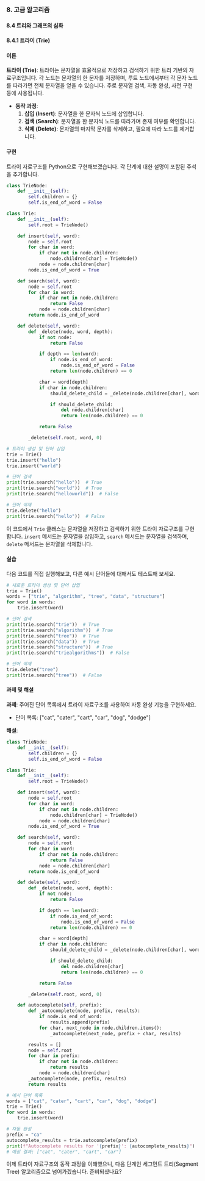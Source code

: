 ### 8. 고급 알고리즘 

#### 8.4 트리와 그래프의 심화

#### 8.4.1 트라이 (Trie)

#### 이론
**트라이 (Trie)**: 트라이는 문자열을 효율적으로 저장하고 검색하기 위한 트리 기반의 자료구조입니다. 각 노드는 문자열의 한 문자를 저장하며, 루트 노드에서부터 각 문자 노드를 따라가면 전체 문자열을 얻을 수 있습니다. 주로 문자열 검색, 자동 완성, 사전 구현 등에 사용됩니다.
- **동작 과정**:
  1. **삽입 (Insert)**: 문자열을 한 문자씩 노드에 삽입합니다.
  2. **검색 (Search)**: 문자열을 한 문자씩 노드를 따라가며 존재 여부를 확인합니다.
  3. **삭제 (Delete)**: 문자열의 마지막 문자를 삭제하고, 필요에 따라 노드를 제거합니다.

#### 구현
트라이 자료구조를 Python으로 구현해보겠습니다. 각 단계에 대한 설명이 포함된 주석을 추가합니다.

```python
class TrieNode:
    def __init__(self):
        self.children = {}
        self.is_end_of_word = False

class Trie:
    def __init__(self):
        self.root = TrieNode()

    def insert(self, word):
        node = self.root
        for char in word:
            if char not in node.children:
                node.children[char] = TrieNode()
            node = node.children[char]
        node.is_end_of_word = True

    def search(self, word):
        node = self.root
        for char in word:
            if char not in node.children:
                return False
            node = node.children[char]
        return node.is_end_of_word

    def delete(self, word):
        def _delete(node, word, depth):
            if not node:
                return False

            if depth == len(word):
                if node.is_end_of_word:
                    node.is_end_of_word = False
                return len(node.children) == 0

            char = word[depth]
            if char in node.children:
                should_delete_child = _delete(node.children[char], word, depth + 1)

                if should_delete_child:
                    del node.children[char]
                    return len(node.children) == 0

            return False

        _delete(self.root, word, 0)

# 트라이 생성 및 단어 삽입
trie = Trie()
trie.insert("hello")
trie.insert("world")

# 단어 검색
print(trie.search("hello"))  # True
print(trie.search("world"))  # True
print(trie.search("helloworld"))  # False

# 단어 삭제
trie.delete("hello")
print(trie.search("hello"))  # False
```

이 코드에서 `Trie` 클래스는 문자열을 저장하고 검색하기 위한 트라이 자료구조를 구현합니다. `insert` 메서드는 문자열을 삽입하고, `search` 메서드는 문자열을 검색하며, `delete` 메서드는 문자열을 삭제합니다.

#### 실습
다음 코드를 직접 실행해보고, 다른 예시 단어들에 대해서도 테스트해 보세요.

```python
# 새로운 트라이 생성 및 단어 삽입
trie = Trie()
words = ["trie", "algorithm", "tree", "data", "structure"]
for word in words:
    trie.insert(word)

# 단어 검색
print(trie.search("trie"))  # True
print(trie.search("algorithm"))  # True
print(trie.search("tree"))  # True
print(trie.search("data"))  # True
print(trie.search("structure"))  # True
print(trie.search("triealgorithms"))  # False

# 단어 삭제
trie.delete("tree")
print(trie.search("tree"))  # False
```

#### 과제 및 해설
**과제**: 주어진 단어 목록에서 트라이 자료구조를 사용하여 자동 완성 기능을 구현하세요.
- 단어 목록: ["cat", "cater", "cart", "car", "dog", "dodge"]

**해설**:
```python
class TrieNode:
    def __init__(self):
        self.children = {}
        self.is_end_of_word = False

class Trie:
    def __init__(self):
        self.root = TrieNode()

    def insert(self, word):
        node = self.root
        for char in word:
            if char not in node.children:
                node.children[char] = TrieNode()
            node = node.children[char]
        node.is_end_of_word = True

    def search(self, word):
        node = self.root
        for char in word:
            if char not in node.children:
                return False
            node = node.children[char]
        return node.is_end_of_word

    def delete(self, word):
        def _delete(node, word, depth):
            if not node:
                return False

            if depth == len(word):
                if node.is_end_of_word:
                    node.is_end_of_word = False
                return len(node.children) == 0

            char = word[depth]
            if char in node.children:
                should_delete_child = _delete(node.children[char], word, depth + 1)

                if should_delete_child:
                    del node.children[char]
                    return len(node.children) == 0

            return False

        _delete(self.root, word, 0)

    def autocomplete(self, prefix):
        def _autocomplete(node, prefix, results):
            if node.is_end_of_word:
                results.append(prefix)
            for char, next_node in node.children.items():
                _autocomplete(next_node, prefix + char, results)

        results = []
        node = self.root
        for char in prefix:
            if char not in node.children:
                return results
            node = node.children[char]
        _autocomplete(node, prefix, results)
        return results

# 예시 단어 목록
words = ["cat", "cater", "cart", "car", "dog", "dodge"]
trie = Trie()
for word in words:
    trie.insert(word)

# 자동 완성
prefix = "ca"
autocomplete_results = trie.autocomplete(prefix)
print(f"Autocomplete results for '{prefix}': {autocomplete_results}")
# 예상 결과: ["cat", "cater", "cart", "car"]
```

이제 트라이 자료구조의 동작 과정을 이해했으니, 다음 단계인 세그먼트 트리(Segment Tree) 알고리즘으로 넘어가겠습니다. 준비되셨나요?